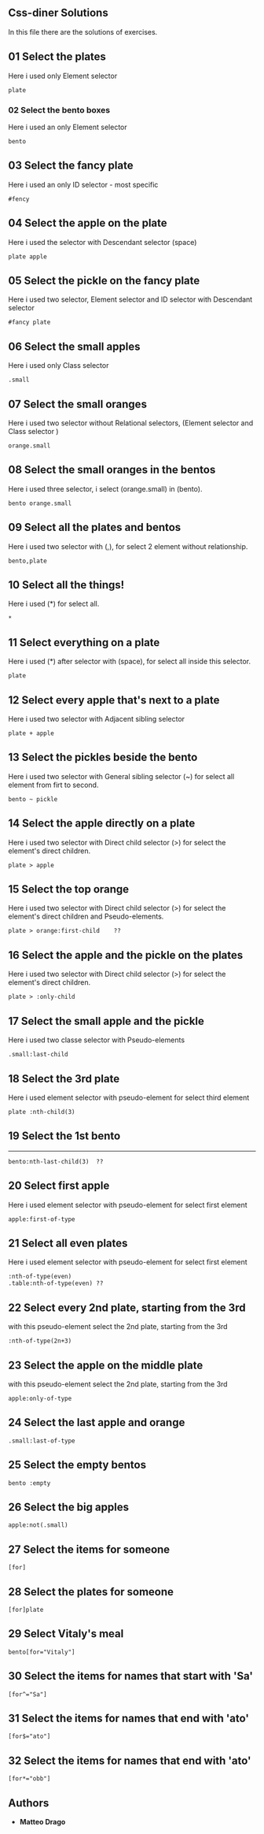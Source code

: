 ## Css-diner Solutions

In this file there are the solutions of exercises.

## 01 Select the plates
Here i used only Element selector
```
plate
```

### 02 Select the bento boxes
Here i used an only Element selector
```
bento
```
## 03 Select the fancy plate
Here i used an only ID selector - most specific
```
#fency
```
## 04 Select the apple on the plate
Here i used the selector with Descendant selector (space)
```
plate apple
```
## 05 Select the pickle on the fancy plate
Here i used two selector, Element selector and ID selector with Descendant selector
```
#fancy plate
```
## 06 Select the small apples
Here i used only Class selector
```
.small
```
## 07 Select the small oranges
Here i used two selector without Relational selectors, (Element selector and Class selector )
```
orange.small
```
## 08 Select the small oranges in the bentos
Here i used three selector, i select (orange.small) in (bento).
```
bento orange.small
```
## 09 Select all the plates and bentos
Here i used two selector with (,), for select 2 element without relationship.
```
bento,plate
```
## 10 Select all the things!
Here i used (*) for select all.
```
*
```
## 11 Select everything on a plate
Here i used (*) after selector with (space), for select all inside this selector.
```
plate
```
## 12 Select every apple that's next to a plate
Here i used two selector with Adjacent sibling selector
```
plate + apple
```
## 13 Select the pickles beside the bento
Here i used two selector with General sibling selector (~)
for select all element from firt to second.

```
bento ~ pickle
```
## 14 Select the apple directly on a plate
Here i used two selector with Direct child selector (>)
for select the element's direct children.
```
plate > apple
```
## 15 Select the top orange

Here i used two selector with Direct child selector (>)
for select the element's direct children and Pseudo-elements.
```
plate > orange:first-child    ??
```
## 16 Select the apple and the pickle on the plates
Here i used two selector with Direct child selector (>)
for select the element's direct children.
```
plate > :only-child
```

## 17 Select the small apple and the pickle
Here i used two classe selector with Pseudo-elements
```
.small:last-child
```
## 18 Select the 3rd plate
Here i used element selector with pseudo-element for select third element
```
plate :nth-child(3)
```
## 19 Select the 1st bento
----------
```
bento:nth-last-child(3)  ??
```
## 20 Select first apple
Here i used element selector with pseudo-element for select first element 
```
apple:first-of-type
```
## 21 Select all even plates
Here i used element selector with pseudo-element for select first element 
```
:nth-of-type(even)                                    
.table:nth-of-type(even) ??
```
## 22 Select every 2nd plate, starting from the 3rd
with this pseudo-element select the 2nd plate, starting from the 3rd
```
:nth-of-type(2n+3)
```
## 23 Select the apple on the middle plate
with this pseudo-element select the 2nd plate, starting from the 3rd
```
apple:only-of-type
```
## 24 Select the last apple and orange

```
.small:last-of-type
```
## 25 Select the empty bentos

```
bento :empty
```
## 26 Select the big apples

```
apple:not(.small)
```
## 27 Select the items for someone

```
[for]
```
## 28 Select the plates for someone

```
[for]plate
```
## 29 Select Vitaly's meal

```
bento[for="Vitaly"]
```
## 30 Select the items for names that start with 'Sa'

```
[for^="Sa"]
```
## 31 Select the items for names that end with 'ato'

```
[for$="ato"]
```
## 32 Select the items for names that end with 'ato'

```
[for*="obb"]
```

## Authors

* **Matteo Drago** 
